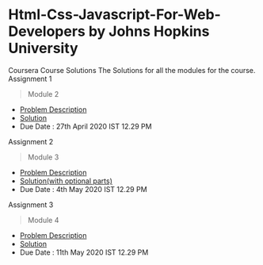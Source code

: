 # Html-Css-Javascript-For-Web-Developers by Johns Hopkins University
Coursera Course Solutions
The Solutions for all the modules for the course.<br />
Assignment 1 <br />
> Module 2
* [Problem Description](https://github.com/jhu-ep-coursera/fullstack-course4/blob/master/assignments/assignment2/Assignment-2.md)
* [Solution](https://atharva1701.github.io/Html-Css-Javascript-For-Web-Developers/module2-solution)
* Due Date : 27th April 2020 IST 12.29 PM

Assignment 2 <br />
> Module 3
* [Problem Description](https://github.com/jhu-ep-coursera/fullstack-course4/blob/master/assignments/assignment3/Assignment-3.md)
* [Solution(with optional parts)](https://atharva1701.github.io/Html-Css-Javascript-For-Web-Developers/module3-solution)
* Due Date : 4th May 2020 IST 12.29 PM 

Assignment 3 <br />
> Module 4
* [Problem Description](https://github.com/jhu-ep-coursera/fullstack-course4/blob/master/assignments/assignment4/Assignment-4.md)
* [Solution](https://atharva1701.github.io/Html-Css-Javascript-For-Web-Developers/module4-solution)
* Due Date : 11th May 2020 IST 12.29 PM 
